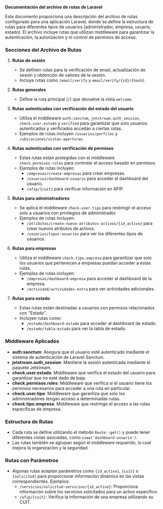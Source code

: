 **Documentación del archivo de rutas de Laravel**

Este documento proporciona una descripción del archivo de rutas configurado para una aplicación Laravel, donde se define la estructura de rutas para diferentes tipos de usuarios (administrador, empresa, usuario, estado). El archivo incluye rutas que utilizan middleware para garantizar la autenticación, la autorización y el control de permisos de acceso.

### Secciones del Archivo de Rutas

1. **Rutas de sesión**
   - Se definen rutas para la verificación de email, actualización de sesión y obtención de valores de la sesión.
   - Incluye rutas como `/email/verify` y `email/verify/{id}/{hash}`.

2. **Rutas generales**
   - Define la ruta principal (`/`) que devuelve la vista `welcome`.

3. **Rutas autenticadas con verificación del estado del usuario**
   - Utiliza el middleware `auth:sanctum`, `jetstream.auth_session`, `check.user.estado` y `verified` para garantizar que solo usuarios autenticados y verificados accedan a ciertas rutas.
   - Ejemplos de rutas incluyen `/usuarios/perfiles` y `/ubicaciones/vistas-aperturas`.

4. **Rutas autenticadas con verificación de permisos**
   - Estas rutas están protegidas con el middleware `check.permisos.roles` para controlar el acceso basado en permisos.
   - Ejemplos de rutas incluyen:
     - `/empresas/create-empresas` para crear empresas.
     - `/usuarios/dashboard-usuario` para acceder al dashboard del usuario.
     - `/afip/{cuit}` para verificar información en AFIP.

5. **Rutas para administradores**
   - Se aplica el middleware `check.user.tipo` para restringir el acceso solo a usuarios con privilegios de administrador.
   - Ejemplos de rutas incluyen:
     - `/atributos/create-nuevo-atributos-activos/{id_activo}` para crear nuevos atributos de activos.
     - `/usuarios/tipos-usuarios` para ver los diferentes tipos de usuarios.

6. **Rutas para empresas**
   - Utiliza el middleware `check.tipo.empresa` para garantizar que solo los usuarios que pertenecen a empresas puedan acceder a estas rutas.
   - Ejemplos de rutas incluyen:
     - `/empresas/dashboard-empresa` para acceder al dashboard de la empresa.
     - `/actividad/actividades-extra` para ver actividades adicionales.

7. **Rutas para estado**
   - Estas rutas están destinadas a usuarios con permisos relacionados con "Estado".
   - Incluyen rutas como:
     - `/estado/dashboard-estado` para acceder al dashboard de estado.
     - `/estado/tabla-estado` para ver la tabla de estado.

### Middleware Aplicados

- **auth:sanctum**: Asegura que el usuario esté autenticado mediante el sistema de autenticación de Laravel Sanctum.
- **jetstream.auth_session**: Mantiene la sesión autenticada mediante el paquete Jetstream.
- **check.user.estado**: Middleware que verifica el estado del usuario para garantizar que no esté dado de baja.
- **check.permisos.roles**: Middleware que verifica si el usuario tiene los permisos necesarios para acceder a una ruta en particular.
- **check.user.tipo**: Middleware que garantiza que solo los administradores tengan acceso a determinadas rutas.
- **check.tipo.empresa**: Middleware que restringe el acceso a las rutas específicas de empresa.

### Estructura de Rutas

- Cada ruta se define utilizando el método `Route::get()` y puede tener diferentes vistas asociadas, como `view('dashboard-usuario')`.
- Las rutas también se agrupan según el middleware requerido, lo cual mejora la organización y la seguridad.

### Rutas con Parámetros

- Algunas rutas aceptan parámetros como `{id_activo}`, `{cuit}` o `{solicitud}` para proporcionar información dinámica en las vistas correspondientes. Ejemplos:
  - `/servicios/solicitud-servicios/{id_activo}`: Proporciona información sobre los servicios solicitados para un activo específico.
  - `/afip/{cuit}`: Verifica la información de una empresa utilizando su CUIT.

